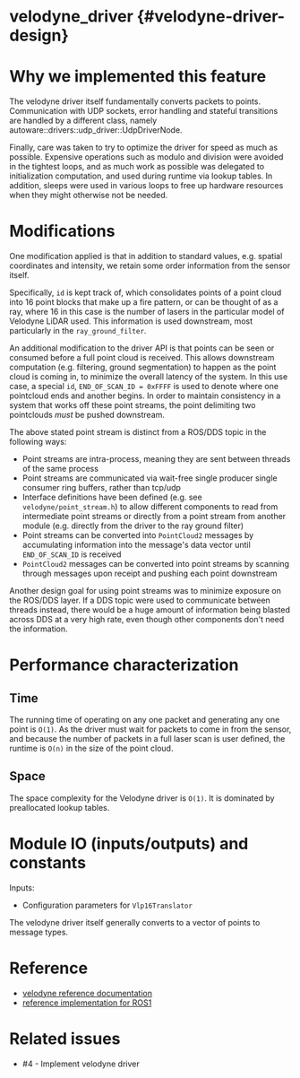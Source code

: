 velodyne_driver {#velodyne-driver-design}
===============

# Why we implemented this feature

The velodyne driver itself fundamentally converts packets to points. Communication with
UDP sockets, error handling and stateful transitions are handled by a different class,
namely autoware::drivers::udp_driver::UdpDriverNode.

Finally, care was taken to try to optimize the driver for speed as much as
possible. Expensive operations such as modulo and division were avoided in the
tightest loops, and as much work as possible was delegated to initialization
computation, and used during runtime via lookup tables. In addition, sleeps were
used in various loops to free up hardware resources when they might otherwise
not be needed.


# Modifications

One modification applied is that in addition to standard values, e.g. spatial
coordinates and intensity, we retain some order information from the sensor
itself.

Specifically, `id` is kept track of, which consolidates points of a
point cloud into 16 point blocks that make up a fire pattern, or can be thought
of as a ray, where 16 in this case is the number of lasers in the particular
model of Velodyne LiDAR used. This information is used downstream, most
particularly in the `ray_ground_filter`.

An additional modification to the driver API is that points can be seen or
consumed before a full point cloud is received. This allows downstream
computation (e.g. filtering, ground segmentation) to happen as the point cloud
is coming in, to minimize the overall latency of the system. In this use case,
a special `id`, `END_OF_SCAN_ID = 0xFFFF` is used to denote where one
pointcloud ends and another begins. In order to maintain consistency in a system
that works off these point streams, the point delimiting two pointclouds *must*
be pushed downstream.

The above stated point stream is distinct from a ROS/DDS topic in the following
ways:

- Point streams are intra-process, meaning they are sent between threads of the
same process
- Point streams are communicated via wait-free single producer single consumer
ring buffers, rather than tcp/udp
- Interface definitions have been defined (e.g. see `velodyne/point_stream.h`)
to allow different components to read from intermediate point streams or
directly from a point stream from another module (e.g. directly from the driver
  to the ray ground filter)
- Point streams can be converted into `PointCloud2` messages by accumulating
information into the message's data vector until `END_OF_SCAN_ID` is received
- `PointCloud2` messages can be converted into point streams by scanning through
messages upon receipt and pushing each point downstream

Another design goal for using point streams was to minimize exposure on the
ROS/DDS layer. If a DDS topic were used to communicate between threads instead,
there would be a huge amount of information being blasted across DDS at a very
high rate, even though other components don't need the information.


# Performance characterization


## Time

The running time of operating on any one packet and generating any one point is
`O(1)`. As the driver must wait for packets to come in from the sensor,
and because the number of packets in a full laser scan is user defined, the
runtime is `O(n)` in the size of the point cloud.


## Space

The space complexity for the Velodyne driver is `O(1)`. It is dominated by preallocated
lookup tables.


# Module IO (inputs/outputs) and constants

Inputs:

- Configuration parameters for `Vlp16Translator`

The velodyne driver itself generally converts to a vector of points to
message types.


# Reference

- [velodyne reference documentation](http://velodynelidar.com/downloads.html)
- [reference implementation for ROS1](https://github.com/ros-drivers/velodyne/tree/e306deb03c033c0f3d41c27b8b7b4979251eb1fa)


# Related issues

- #4 - Implement velodyne driver

